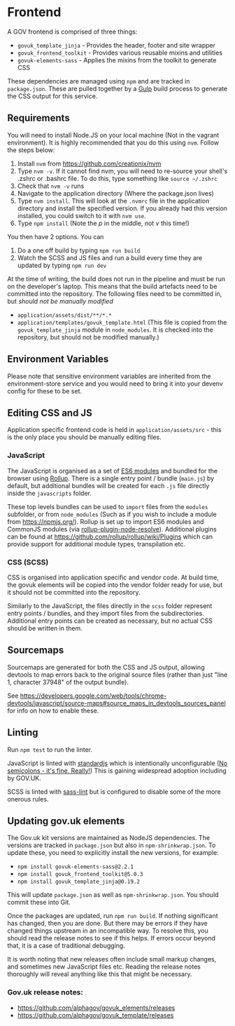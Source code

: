 # Frontend

A GOV frontend is comprised of three things:

- `govuk_template_jinja` - Provides the header, footer and site wrapper
- `govuk_frontend_toolkit` - Provides various reusable mixins and utilities
- `govuk-elements-sass` - Applies the mixins from the toolkit to generate CSS

These dependencies are managed using `npm` and are tracked in `package.json`. These are pulled together by a [Gulp](http://gulpjs.com/) build process to generate the CSS output for this service.

## Requirements

You will need to install Node.JS on your local machine (Not in the vagrant environment). It is highly recommended that you do this using `nvm`. Follow the steps below:

1. Install `nvm` from https://github.com/creationix/nvm
2. Type `nvm -v`. If it cannot find nvm, you will need to re-source your shell's .zshrc or .bashrc file. To do this, type something like `source ~/.zshrc`
3. Check that `nvm -v` runs
4. Navigate to the application directory (Where the package.json lives)
5. Type `nvm install`. This will look at the `.nvmrc` file in the application directory and install the specified version. If you already had this version installed, you could switch to it with `nvm use`.
6. Type `npm install` (Note the _p_ in the middle, not _v_ this time!)

You then have 2 options. You can

1. Do a one off build by typing `npm run build`
2. Watch the SCSS and JS files and run a build every time they are updated by typing `npm run dev`

At the time of writing, the build does not run in the pipeline and must be run on the developer's laptop. This means that the build artefacts need to be committed into the repository. The following files need to be committed in, but _should not be manually modified_

- `application/assets/dist/**/*.*`
- `application/templates/govuk_template.html` (This file is copied from the `govuk_template_jinja` module in `node_modules`. It is checked into the repository, but should not be modified manually.)

## Environment Variables

Please note that sensitive environment variables are inherited from the environment-store service and you
would need to bring it into your devenv config for these to be set.

## Editing CSS and JS

Application specific frontend code is held in `application/assets/src` - this is the only place you should be manually editing files.

### JavaScript

The JavaScript is organised as a set of [ES6 modules](https://developer.mozilla.org/en-US/docs/Web/JavaScript/Reference/Statements/import) and bundled for the browser using [Rollup](https://github.com/rollup/rollup). There is a single entry point / bundle (`main.js`) by default, but additional bundles will be created for each `.js` file directly inside the `javascripts` folder.

These top levels bundles can be used to `import` files from the `modules` subfolder, or from `node_modules` (Such as if you wish to include a module from https://npmjs.org/). Rollup is set up to import ES6 modules and CommonJS modules (via [rollup-plugin-node-resolve](https://github.com/rollup/rollup-plugin-node-resolve)). Additional plugins can be found at https://github.com/rollup/rollup/wiki/Plugins which can provide support for additional module types, transpilation etc.

### CSS (SCSS)

CSS is organised into application specific and vendor code. At build time, the govuk elements will be copied into the vendor folder ready for use, but it should not be committed into the repository.

Similarly to the JavaScript, the files directly in the `scss` folder represent entry points / bundles, and they import files from the subdirectories. Additional entry points can be created as necessary, but no actual CSS should be written in them.

## Sourcemaps

Sourcemaps are generated for both the CSS and JS output, allowing devtools to map errors back to the original source files (rather than just "line 1, character 37948" of the output bundle).

See https://developers.google.com/web/tools/chrome-devtools/javascript/source-maps#source_maps_in_devtools_sources_panel for info on how to enable these.

## Linting

Run `npm test` to run the linter.

JavaScript is linted with [standardjs](http://standardjs.com/) which is intentionally unconfigurable ([No semicolons - it's fine. Really!](https://github.com/feross/standard#the-rules)) This is gaining widespread adoption including by GOV.UK.

SCSS is linted with [sass-lint](https://github.com/sasstools/sass-lint) but is configured to disable some of the more onerous rules.

## Updating gov.uk elements

The Gov.uk kit versions are maintained as NodeJS dependencies. The versions are tracked in `package.json` but also in `npm-shrinkwrap.json`. To update these, you need to explicitly install the new versions, for example:

- `npm install govuk-elements-sass@2.2.1`
- `npm install govuk_frontend_toolkit@5.0.3`
- `npm install govuk_template_jinja@0.19.2`

This will update `package.json` as well as `npm-shrinkwrap.json`. You should commit these into Git.

Once the packages are updated, run `npm run build`. If nothing significant has changed, then you are done. But there may be errors if they have changed things upstream in an incompatible way. To resolve this, you should read the release notes to see if this helps. If errors occur beyond that, it is a case of traditional debugging.

It is worth noting that new releases often include small markup changes, and sometimes new JavaScript files etc. Reading the release notes thoroughly will reveal anything like this that might be necessary.

### Gov.uk release notes:
- https://github.com/alphagov/govuk_elements/releases
- https://github.com/alphagov/govuk_template/releases
